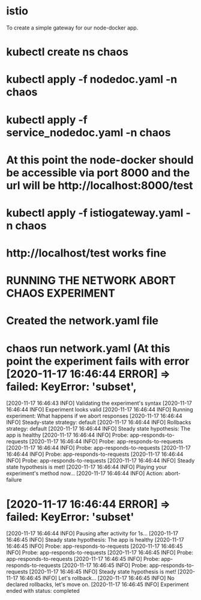 # istio
To create a simple gateway for our node-docker app.
# kubectl create ns chaos
# kubectl apply -f nodedoc.yaml -n chaos
# kubectl apply -f service_nodedoc.yaml -n chaos
# At this point the node-docker should be accessible via port 8000 and the url will be http://localhost:8000/test
# kubectl apply -f istiogateway.yaml -n chaos
# http://localhost/test works fine


# RUNNING THE NETWORK ABORT CHAOS EXPERIMENT
# Created the network.yaml file
# chaos run network.yaml (At this point the experiment fails with error [2020-11-17 16:46:44 ERROR]  => failed: KeyError: 'subset', 
[2020-11-17 16:46:43 INFO] Validating the experiment's syntax
[2020-11-17 16:46:44 INFO] Experiment looks valid
[2020-11-17 16:46:44 INFO] Running experiment: What happens if we abort responses
[2020-11-17 16:46:44 INFO] Steady-state strategy: default
[2020-11-17 16:46:44 INFO] Rollbacks strategy: default
[2020-11-17 16:46:44 INFO] Steady state hypothesis: The app is healthy
[2020-11-17 16:46:44 INFO] Probe: app-responds-to-requests
[2020-11-17 16:46:44 INFO] Probe: app-responds-to-requests
[2020-11-17 16:46:44 INFO] Probe: app-responds-to-requests
[2020-11-17 16:46:44 INFO] Probe: app-responds-to-requests
[2020-11-17 16:46:44 INFO] Probe: app-responds-to-requests
[2020-11-17 16:46:44 INFO] Steady state hypothesis is met!
[2020-11-17 16:46:44 INFO] Playing your experiment's method now...
[2020-11-17 16:46:44 INFO] Action: abort-failure
# [2020-11-17 16:46:44 ERROR]   => failed: KeyError: 'subset'
[2020-11-17 16:46:44 INFO] Pausing after activity for 1s...
[2020-11-17 16:46:45 INFO] Steady state hypothesis: The app is healthy
[2020-11-17 16:46:45 INFO] Probe: app-responds-to-requests
[2020-11-17 16:46:45 INFO] Probe: app-responds-to-requests
[2020-11-17 16:46:45 INFO] Probe: app-responds-to-requests
[2020-11-17 16:46:45 INFO] Probe: app-responds-to-requests
[2020-11-17 16:46:45 INFO] Probe: app-responds-to-requests
[2020-11-17 16:46:45 INFO] Steady state hypothesis is met!
[2020-11-17 16:46:45 INFO] Let's rollback...
[2020-11-17 16:46:45 INFO] No declared rollbacks, let's move on.
[2020-11-17 16:46:45 INFO] Experiment ended with status: completed

